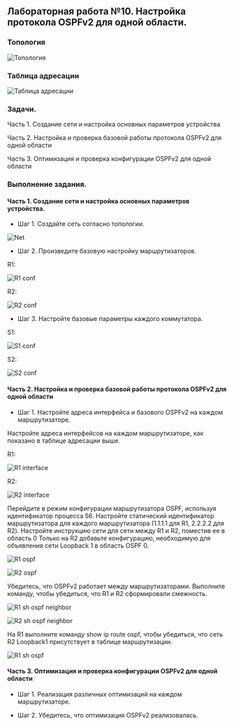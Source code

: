 ## Лабораторная работа №10. Настройка протокола OSPFv2 для одной области.

### Топология

![Топология](https://github.com/Shure0407/Network_engineer/assets/162669909/f55b4d10-d7c4-47ad-b3c9-f67b7972a97c)

### Таблица адресации

![Таблица адресации](https://github.com/Shure0407/Network_engineer/assets/162669909/1d4e1819-a028-47c4-9dd0-f8be9c8ab0df)

### Задачи.

Часть 1. Создание сети и настройка основных параметров устройства

Часть 2. Настройка и проверка базовой работы протокола  OSPFv2 для одной области

Часть 3. Оптимизация и проверка конфигурации OSPFv2 для одной области

### Выполнение задания.

#### Часть 1. Создание сети и настройка основных параметров устройства.

- Шаг 1. Создайте сеть согласно топологии.

![Net](https://github.com/Shure0407/Network_engineer/assets/162669909/bfd8f446-3ef2-4c21-99a5-7521bf09ea86)

- Шаг 2. Произведите базовую настройку маршрутизаторов.

R1:

![R1 conf](https://github.com/Shure0407/Network_engineer/assets/162669909/29683091-0a05-4eb3-84a1-5b7f929920b5)

R2:

![R2 conf](https://github.com/Shure0407/Network_engineer/assets/162669909/d6b4e517-163f-439c-b8df-fa38167cb34a)

- Шаг 3. Настройте базовые параметры каждого коммутатора.

S1:

![S1 conf](https://github.com/Shure0407/Network_engineer/assets/162669909/2c164633-47fd-4477-ac0a-82c48eddc324)

S2:

![S2 conf](https://github.com/Shure0407/Network_engineer/assets/162669909/b77e7e19-846f-4b77-b7dc-c3a381272ba4)

#### Часть 2. Настройка и проверка базовой работы протокола OSPFv2 для одной области

- Шаг 1. Настройте адреса интерфейса и базового OSPFv2 на каждом маршрутизаторе.

Настройте адреса интерфейсов на каждом маршрутизаторе, как показано в таблице адресации выше.

R1:

![R1 interface](https://github.com/Shure0407/Network_engineer/assets/162669909/017dc798-3152-4d65-b1b1-1cc1cfb1c45e)

R2:

![R2 interface](https://github.com/Shure0407/Network_engineer/assets/162669909/289d6c01-46f9-4baa-b0a9-16c09869c1a1)

Перейдите в режим конфигурации маршрутизатора OSPF, используя идентификатор процесса 56.
Настройте статический идентификатор маршрутизатора для каждого маршрутизатора (1.1.1.1 для R1, 2.2.2.2 для R2).
Настройте инструкцию сети для сети между R1 и R2, поместив ее в область 0
Только на R2 добавьте конфигурацию, необходимую для объявления сети Loopback 1 в область OSPF 0.

![R1 ospf](https://github.com/Shure0407/Network_engineer/assets/162669909/227879df-bb02-47b0-badb-3a4768f0be4d)

![R2 ospf](https://github.com/Shure0407/Network_engineer/assets/162669909/8f91d2c3-d47c-4022-b22e-38a95ebd9d4a)

Убедитесь, что OSPFv2 работает между маршрутизаторами. Выполните команду, чтобы убедиться, что R1 и R2 сформировали смежность.

![R1 sh ospf neighbor](https://github.com/Shure0407/Network_engineer/assets/162669909/6b1c08bc-a9fe-4977-9c71-e1b6458d6d5f)

![R2 sh ospf neighbor](https://github.com/Shure0407/Network_engineer/assets/162669909/98ffda37-fede-467e-896f-b5fd016f802f)

На R1 выполните команду show ip route ospf, чтобы убедиться, что сеть R2 Loopback1 присутствует в таблице маршрутизации.

![R1 sh ospf](https://github.com/Shure0407/Network_engineer/assets/162669909/4e7bcd0a-1b28-4853-bf34-8d414535dbf5)


#### Часть 3. Оптимизация и проверка конфигурации OSPFv2 для одной области

- Шаг 1. Реализация различных оптимизаций на каждом маршрутизаторе.


- Шаг 2. Убедитесь, что оптимизация OSPFv2 реализовалась.









